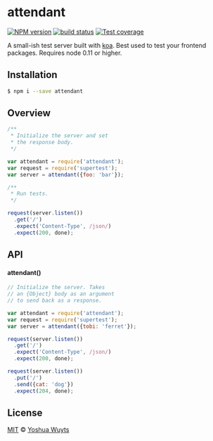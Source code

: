 # attendant
[![NPM version][npm-image]][npm-url]
[![build status][travis-image]][travis-url]
[![Test coverage][coveralls-image]][coveralls-url]

A small-ish test server built with [koa](koajs.com). Best used to test your
frontend packages. Requires node 0.11 or higher.

## Installation
```bash
$ npm i --save attendant
```
## Overview
```js
/**
 * Initialize the server and set
 * the response body.
 */

var attendant = require('attendant');
var request = require('supertest');
var server = attendant({foo: 'bar'});

/**
 * Run tests.
 */

request(server.listen())
  .get('/')
  .expect('Content-Type', /json/)
  .expect(200, done);
```

## API
#### attendant()
```js
// Initialize the server. Takes
// an {Object} body as an argument
// to send back as a response.

var attendant = require('attendant');
var request = require('supertest');
var server = attendant({tobi: 'ferret'});

request(server.listen())
  .get('/')
  .expect('Content-Type', /json/)
  .expect(200, done);

request(server.listen())
  .put('/')
  .send({cat: 'dog'})
  .expect(204, done);
```

## License
[MIT](https://tldrlegal.com/license/mit-license) ©
[Yoshua Wuyts](yoshuawuyts.com)

[npm-image]: https://img.shields.io/npm/v/attendant.svg?style=flat-square
[npm-url]: https://npmjs.org/package/attendant
[travis-image]: https://img.shields.io/travis/yoshuawuyts/attendant.svg?style=flat-square
[travis-url]: https://travis-ci.org/yoshuawuyts/attendant
[coveralls-image]: https://img.shields.io/coveralls/yoshuawuyts/attendant.svg?style=flat-square
[coveralls-url]: https://coveralls.io/r/yoshuawuyts/attendant?branch=master
